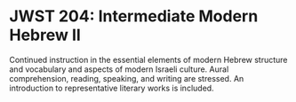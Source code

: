 # JWST 204: Intermediate Modern Hebrew II

Continued instruction in the essential elements of modern Hebrew structure and vocabulary and aspects of modern Israeli culture. Aural comprehension, reading, speaking, and writing are stressed. An introduction to representative literary works is included.
